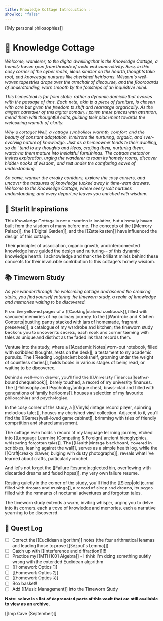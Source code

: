 ```yaml
---
title: Knowledge Cottage Introduction :)
showToc: "false"
---
```

[[My personal philosophies]]
# 🏡 Knowledge Cottage

*Welcome, wanderer, to the digital dwelling that is the Knowledge Cottage, a homely haven spun from threads of code and connectivity. Here, in this cosy corner of the cyber realm, ideas simmer on the hearth, thoughts take root, and knowledge nurtures like cherished heirlooms. Wisdom's well-woven tapestries drape over the armchair of discourse, and the floorboards of understanding, worn smooth by the footsteps of an inquisitive mind.*

*This homestead is far from static, rather a dynamic domicile that evolves with the passage of time. Each note, akin to a piece of furniture, is chosen with care but given the freedom to shift and rearrange organically. As the diligent caretaker of this digital domain, I polish these pieces with attention, mend them with thoughtful edits, guiding their placement towards the welcoming warmth of clarity.*

*Why a cottage? Well, a cottage symbolises warmth, comfort, and the beauty of constant adaptation. It mirrors the nurturing, organic, and ever-evolving nature of knowledge. Just as a homeowner tends to their dwelling, so do I tend to my thoughts and ideas, crafting them, nurturing them, watching them mature into insightful furnishings. The cottage metaphor invites exploration, urging the wanderer to roam its homely rooms, discover hidden nooks of wisdom, and rest under the comforting eaves of understanding.*

*So come, wander the creaky corridors, explore the cosy corners, and uncover the treasures of knowledge tucked away in time-worn drawers. Welcome to the Knowledge Cottage, where every visit nurtures understanding, and every departure leaves you enriched with wisdom.*
## 🌟 Starlit Inspirations

This Knowledge Cottage is not a creation in isolation, but a homely haven built from the wisdom of many before me. The concepts of the [[Memory Palace]], the [[Digital Garden]], and the [[Zettelkasten]] have influenced the design of this cottage.

Their principles of association, organic growth, and interconnected knowledge have guided the design and nurturing-- of this dynamic knowledge hearth. I acknowledge and thank the brilliant minds behind these concepts for their invaluable contribution to this cottage's homely wisdom.
## 📚 Timeworn Study
*As you wander through the welcoming cottage and ascend the creaking stairs, you find yourself entering the timeworn study, a realm of knowledge and memories waiting to be discovered.*

From the yellowed pages of a [[Cooking|stained cookbook]], filled with savoured memories of my culinary journey, to the [[Wardrobe and Kitchen Contents|bustling pantry stacked with jars of homemade, fragrant preserves]], a catalogue of my wardrobe and kitchen; the timeworn study beckons you to uncover its secrets, each nook and corner teeming with tales as unique and distinct as the faded ink that records them.

Venture into the study, where a [[Academic Notes|worn-out notebook, filled with scribbled thoughts, rests on the desk]], a testament to my academic pursuits. The [[Reading Log|ancient bookshelf, groaning under the weight of countless stories]], holds books in various stages of being read, or waiting to be discovered. 

Behind a well-worn drawer, you'll find the [[University Finances|leather-bound chequebook]], barely touched, a record of my university finances. The [[Philosophy and Psychology|antique chest, brass-clad and filled with generations of family heirlooms]], houses a selection of my favourite philosophies and psychologies. 

In the cosy corner of the study, a [[Vinyls|vintage record player, spinning melodious tales]], houses my cherished vinyl collection. Adjacent to it, you'll find the [[Games|well-loved game cabinet]], brimming with tales of friendly competition and shared amusement.

The cottage even holds a record of my language learning journey, etched into [[Language Learning (Computing & Foreign)|ancient hieroglyphics, whispering forgotten tales]]. The [[Health|vintage blackboard, covered in scribbles, leaning against the wall]], serves as a simple health log, while the [[Craft|creaky drawer, bulging with dusty photographs]], reveals what I've learned about crafts, particularly crochet. 

And let's not forget the [[Failure Resume|neglected bin, overflowing with discarded dreams and faded hopes]], my very own failure resume. 

Resting quietly in the corner of the study, you'll find the [[Sleep|old journal filled with dreams and musings]], a record of sleep and dreams, its pages filled with the remnants of nocturnal adventures and forgotten tales.

The timeworn study extends a warm, inviting whisper, urging you to delve into its corners, each a trove of knowledge and memories, each a narrative yearning to be discovered.
## 📜 Quest Log

 - [ ] Correct the [[Euclidean algorithm]] notes (the four arithmetical lemmas and leading those to prove [[Bézout's Lemma]])
 - [ ] Catch up with [[Interference and diffraction]]!!!
 - [ ] Practice my [[MTH1001 Algebra]] - I think I'm doing something subtly wrong with the extended Euclidean algorithm
 - [ ] [[Homework Optics 1]]
 - [ ] [[Homework Optics 2]]
 - [ ] [[Homework Optics 3]]
 - [ ] Boo basket!!
 - [ ] Add [[Music Management]] into the Timeworn Study

**Note: below is a list of deprecated parts of this vault that are still available to view as an archive.**

[[Imp Cave (September)]]